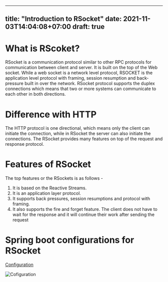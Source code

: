   
---
title: "Introduction to RSocket"
date: 2021-11-03T14:04:08+07:00
draft: true
---

# What is RScoket?

RSocket is a communication protocol similar to other  RPC protocols for communication between client and server. It is built on the top of the Web socket. While a web socket is a network level protocol, RSOCKET is the application level protocol with framing, session resumption and back-pressure built in over the network. RSocket protocol supports the duplex connections which means that two or more systems can communicate to each other in both directions. 

# Difference with HTTP

The HTTP protocol is one directional, which means only the client can initiate the connection, while in RSocket the server can also initiate the connections. The RSocket provides many features on top of the request and response protocol.

# Features of RSocket

The top features or the RSockets is as follows - 
1. It is based on the Reactive Streams. 
1. It is an application layer protocol.
1. It supports back pressures, session resumptions and protocol with framing.
1. It also supports the fire and forget feature. The client does not have to wait for the response and it will continue their work after sending the request 

# Spring boot configurations for RSocket

[Configuration](https://docs.spring.io/spring-boot/docs/current/reference/html/application-properties.html#application-properties.rsocket)

![Cofiguration](https://tinyimg.io/i/oVPukke.png)



